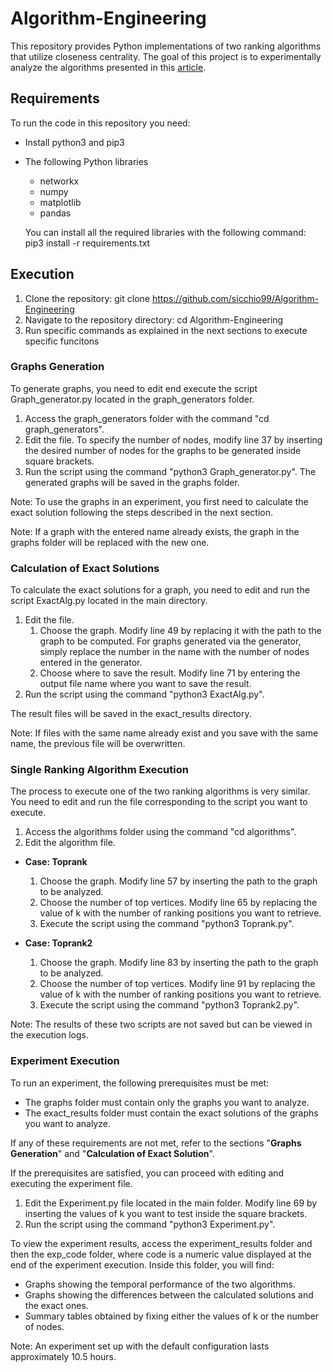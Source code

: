 # Algorithm-Engineering

This repository provides Python implementations of two ranking algorithms that utilize closeness centrality. The goal of this project is to experimentally analyze the algorithms presented in this [article](https://link.springer.com/chapter/10.1007/978-3-540-69311-6_21).

## Requirements

To run the code in this repository you need:
* Install python3 and pip3
* The following Python libraries
  * networkx
  * numpy
  * matplotlib
  * pandas

  You can install all the required libraries with the following command:
  pip3 install -r requirements.txt

## Execution

1. Clone the repository: git clone https://github.com/sicchio99/Algorithm-Engineering
2. Navigate to the repository directory: cd Algorithm-Engineering
3. Run specific commands as explained in the next sections to execute specific funcitons

### Graphs Generation

To generate graphs, you need to edit end execute the script Graph_generator.py located in the graph_generators folder.
1. Access the graph_generators folder with the command "cd graph_generators".
2. Edit the file. To specify the number of nodes, modify line 37 by inserting the desired number of nodes for the graphs to be generated inside square brackets.
3. Run the script using the command "python3 Graph_generator.py". The generated graphs will be saved in the graphs folder.

Note: To use the graphs in an experiment, you first need to calculate the exact solution following the steps described in the next section.

Note: If a graph with the entered name already exists, the graph in the graphs folder will be replaced with the new one.

### Calculation of Exact Solutions

To calculate the exact solutions for a graph, you need to edit and run the script ExactAlg.py located in the main directory.
1. Edit the file.
   1. Choose the graph. Modify line 49 by replacing it with the path to the graph to be computed. For graphs generated via the generator, simply replace the number in the name with the number of nodes entered in the generator.
   2. Choose where to save the result. Modify line 71 by entering the output file name where you want to save the result.
2. Run the script using the command "python3 ExactAlg.py".

The result files will be saved in the exact_results directory.

Note: If files with the same name already exist and you save with the same name, the previous file will be overwritten.

### Single Ranking Algorithm Execution

The process to execute one of the two ranking algorithms is very similar. You need to edit and run the file corresponding to the script you want to execute.
1. Access the algorithms folder using the command "cd algorithms".
2. Edit the algorithm file.
  * **Case: Toprank**
    1. Choose the graph. Modify line 57 by inserting the path to the graph to be analyzed.
    2. Choose the number of top vertices. Modify line 65 by replacing the value of k with the number of ranking positions you want to retrieve.
    3. Execute the script using the command "python3 Toprank.py".

  * **Case: Toprank2**
    1. Choose the graph. Modify line 83 by inserting the path to the graph to be analyzed.
    2. Choose the number of top vertices. Modify line 91 by replacing the value of k with the number of ranking positions you want to retrieve.
    3. Execute the script using the command "python3 Toprank2.py".

Note: The results of these two scripts are not saved but can be viewed in the execution logs.

### Experiment Execution

To run an experiment, the following prerequisites must be met:

* The graphs folder must contain only the graphs you want to analyze.
* The exact_results folder must contain the exact solutions of the graphs you want to analyze.

If any of these requirements are not met, refer to the sections "**Graphs Generation**" and "**Calculation of Exact Solution**".

If the prerequisites are satisfied, you can proceed with editing and executing the experiment file.
1. Edit the Experiment.py file located in the main folder. Modify line 69 by inserting the values of k you want to test inside the square brackets.
2. Run the script using the command "python3 Experiment.py".

To view the experiment results, access the experiment_results folder and then the exp_code folder, where code is a numeric value displayed at the end of the experiment execution.
Inside this folder, you will find:
* Graphs showing the temporal performance of the two algorithms.
* Graphs showing the differences between the calculated solutions and the exact ones.
* Summary tables obtained by fixing either the values of k or the number of nodes.

Note: An experiment set up with the default configuration lasts approximately 10.5 hours.
